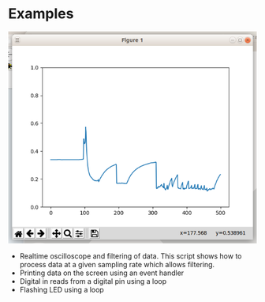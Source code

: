 # Examples

![alt tag](screenshot_realtime_scope.png)

  - Realtime oscilloscope and filtering of data. This script shows how to process data at a given sampling rate which allows filtering.
  - Printing data on the screen using an event handler
  - Digital in reads from a digital pin using a loop
  - Flashing LED using a loop
